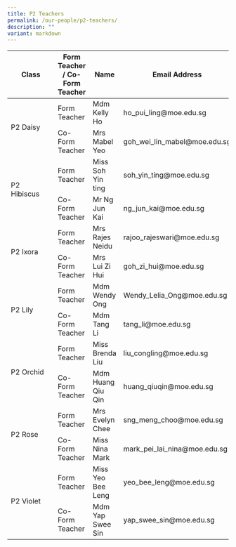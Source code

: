 ```yaml
---
title: P2 Teachers
permalink: /our-people/p2-teachers/
description: ""
variant: markdown
---
```

<table>
<thead>
  <tr>
    <th>Class</th>
    <th>Form Teacher / Co-Form Teacher</th>
    <th>Name</th>
    <th>Email Address</th>
  </tr>
</thead>
<tbody>
  <tr>
    <td rowspan="2">P2 Daisy</td>
    <td>Form Teacher</td>
    <td>Mdm Kelly Ho</td>
    <td>ho_pui_ling@moe.edu.sg</td>
  </tr>
  <tr>
    <td>Co-Form Teacher</td>
    <td>Mrs Mabel Yeo</td>
    <td>goh_wei_lin_mabel@moe.edu.sg</td>
  </tr>
  <tr>
    <td rowspan="2">P2 Hibiscus&nbsp;&nbsp;&nbsp;&nbsp;&nbsp;&nbsp;</td>
    <td>Form Teacher</td>
    <td>Miss Soh Yin ting</td>
    <td>soh_yin_ting@moe.edu.sg</td>
  </tr>
  <tr>
    <td>Co-Form Teacher</td>
    <td>Mr Ng Jun Kai</td>
    <td>ng_jun_kai@moe.edu.sg</td>
  </tr>
  <tr>
    <td rowspan="2">P2 Ixora</td>
    <td>Form Teacher</td>
    <td>Mrs Rajes Neidu</td>
    <td>rajoo_rajeswari@moe.edu.sg</td>
  </tr>
  <tr>
    <td>Co-Form Teacher</td>
    <td>Mrs Lui Zi Hui</td>
    <td>goh_zi_hui@moe.edu.sg</td>
  </tr>
  <tr>
    <td rowspan="2">P2 Lily</td>
    <td>Form Teacher</td>
    <td>Mdm Wendy Ong</td>
    <td>Wendy_Lelia_Ong@moe.edu.sg</td>
  </tr>
  <tr>
    <td>Co-Form Teacher</td>
    <td>Mdm Tang Li</td>
    <td>tang_li@moe.edu.sg</td>
  </tr>
  <tr>
    <td rowspan="2">P2 Orchid</td>
    <td>Form Teacher</td>
    <td>Miss Brenda Liu</td>
    <td>liu_congling@moe.edu.sg</td>
  </tr>
  <tr>
    <td>Co-Form Teacher</td>
    <td>Mdm Huang Qiu Qin</td>
    <td>huang_qiuqin@moe.edu.sg</td>
  </tr>
  <tr>
    <td rowspan="2">P2 Rose</td>
    <td>Form Teacher</td>
    <td>Mrs Evelyn Chee</td>
    <td>sng_meng_choo@moe.edu.sg</td>
  </tr>
  <tr>
    <td>Co-Form Teacher</td>
    <td>Miss Nina Mark</td>
    <td>mark_pei_lai_nina@moe.edu.sg</td>
  </tr>
  <tr>
    <td rowspan="2">P2 Violet</td>
    <td>Form Teacher</td>
    <td>Miss Yeo Bee Leng</td>
    <td>yeo_bee_leng@moe.edu.sg</td>
  </tr>
  <tr>
    <td>Co-Form Teacher</td>
    <td>Mdm Yap Swee Sin</td>
    <td>yap_swee_sin@moe.edu.sg</td>
  </tr>
</tbody>
</table>